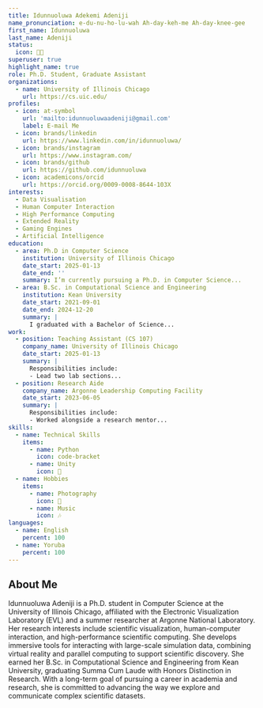 ```yaml
---
title: Idunnuoluwa Adekemi Adeniji
name_pronunciation: e-du-nu-ho-lu-wah Ah-day-keh-me Ah-day-knee-gee
first_name: Idunnuoluwa
last_name: Adeniji
status:
  icon: 🧑‍💻️
superuser: true
highlight_name: true
role: Ph.D. Student, Graduate Assistant
organizations:
  - name: University of Illinois Chicago
    url: https://cs.uic.edu/
profiles:
  - icon: at-symbol
    url: 'mailto:idunnuoluwaadeniji@gmail.com'
    label: E-mail Me
  - icon: brands/linkedin
    url: https://www.linkedin.com/in/idunnuoluwa/
  - icon: brands/instagram
    url: https://www.instagram.com/
  - icon: brands/github
    url: https://github.com/idunnuoluwa
  - icon: academicons/orcid
    url: https://orcid.org/0009-0008-8644-103X
interests:
  - Data Visualisation
  - Human Computer Interaction
  - High Performance Computing 
  - Extended Reality 
  - Gaming Engines
  - Artificial Intelligence
education:
  - area: Ph.D in Computer Science 
    institution: University of Illinois Chicago
    date_start: 2025-01-13
    date_end: ''
    summary: I’m currently pursuing a Ph.D. in Computer Science...
  - area: B.Sc. in Computational Science and Engineering
    institution: Kean University
    date_start: 2021-09-01
    date_end: 2024-12-20
    summary: |
      I graduated with a Bachelor of Science...
work:
  - position: Teaching Assistant (CS 107)
    company_name: University of Illinois Chicago
    date_start: 2025-01-13
    summary: |
      Responsibilities include:
      - Lead two lab sections...
  - position: Research Aide
    company_name: Argonne Leadership Computing Facility
    date_start: 2023-06-05
    summary: |
      Responsibilities include:
      - Worked alongside a research mentor...
skills:
  - name: Technical Skills
    items:
      - name: Python
        icon: code-bracket
      - name: Unity
        icon: 👾
  - name: Hobbies
    items:
      - name: Photography
        icon: 📸
      - name: Music
        icon: 🎶
languages:
  - name: English
    percent: 100
  - name: Yoruba
    percent: 100
---
```



## About Me

Idunnuoluwa Adeniji is a Ph.D. student in Computer Science at the University of Illinois Chicago, affiliated with the Electronic Visualization Laboratory (EVL) and a summer researcher at Argonne National Laboratory. Her research interests include scientific visualization, human-computer interaction, and high-performance scientific computing. She develops immersive tools for interacting with large-scale simulation data, combining virtual reality and parallel computing to support scientific discovery. She earned her B.Sc. in Computational Science and Engineering from Kean University, graduating Summa Cum Laude with Honors Distinction in Research. With a long-term goal of pursuing a career in academia and research, she is committed to advancing the way we explore and communicate complex scientific datasets.
